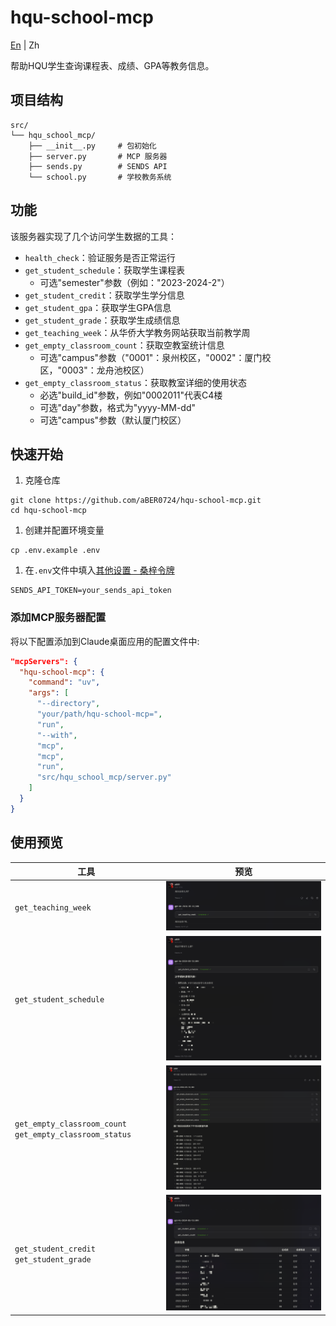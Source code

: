 # hqu-school-mcp

[En](README_en.md) | Zh

帮助HQU学生查询课程表、成绩、GPA等教务信息。

## 项目结构

```
src/
└── hqu_school_mcp/
    ├── __init__.py     # 包初始化
    ├── server.py       # MCP 服务器
    ├── sends.py        # SENDS API
    └── school.py       # 学校教务系统
```

## 功能

该服务器实现了几个访问学生数据的工具：

- `health_check`：验证服务是否正常运行
- `get_student_schedule`：获取学生课程表
  - 可选"semester"参数（例如："2023-2024-2"）
- `get_student_credit`：获取学生学分信息
- `get_student_gpa`：获取学生GPA信息
- `get_student_grade`：获取学生成绩信息
- `get_teaching_week`：从华侨大学教务网站获取当前教学周
- `get_empty_classroom_count`：获取空教室统计信息
  - 可选"campus"参数（"0001"：泉州校区，"0002"：厦门校区，"0003"：龙舟池校区）
- `get_empty_classroom_status`：获取教室详细的使用状态
  - 必选"build_id"参数，例如"0002011"代表C4楼
  - 可选"day"参数，格式为"yyyy-MM-dd"
  - 可选"campus"参数（默认厦门校区）

## 快速开始

1. 克隆仓库
```shell
git clone https://github.com/aBER0724/hqu-school-mcp.git
cd hqu-school-mcp
```

1. 创建并配置环境变量
```shell
cp .env.example .env
```

1. 在`.env`文件中填入[其他设置 - 桑梓令牌](https://stuinfo-plus.sends.cc/#/setting)
```
SENDS_API_TOKEN=your_sends_api_token
```

### 添加MCP服务器配置

将以下配置添加到Claude桌面应用的配置文件中:

```json
"mcpServers": {
  "hqu-school-mcp": {
    "command": "uv",
    "args": [
      "--directory",
      "your/path/hqu-school-mcp=",
      "run",
      "--with",
      "mcp",
      "mcp",
      "run",
      "src/hqu_school_mcp/server.py"
    ]
  }
}
```

## 使用预览

|工具|预览|
|---|---|
|`get_teaching_week`|![教学周](img/TeachingWeek.png)|
|`get_student_schedule`|![课表](img/Schedule.png)|
|`get_empty_classroom_count` <bl /> `get_empty_classroom_status`|![课表](img/EmptyClassroom.png)|
|`get_student_credit` <bl /> `get_student_grade`|![课表](img/CreditGrade.png)|